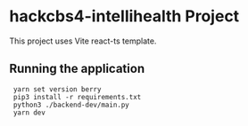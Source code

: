# hackcbs4-intellihealth Project

This project uses Vite react-ts template.

## Running the application
```
 yarn set version berry
 pip3 install -r requirements.txt
 python3 ./backend-dev/main.py
 yarn dev
```

